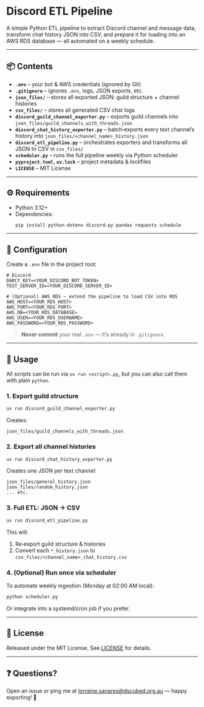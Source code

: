 # Discord ETL Pipeline

A simple Python ETL pipeline to extract Discord channel and message data, transform chat history JSON into CSV, and prepare it for loading into an AWS RDS database — all automated on a weekly schedule.

---

## 📦 Contents

- **`.env`** – your bot & AWS credentials (ignored by Git)
- **`.gitignore`** – ignores `.env`, logs, JSON exports, etc.
- **`json_files/`** – stores all exported JSON: guild structure + channel histories
- **`csv_files/`** – stores all generated CSV chat logs
- **`discord_guild_channel_exporter.py`** – exports guild channels into `json_files/guild_channels_with_threads.json`
- **`discord_chat_history_exporter.py`** – batch‑exports every text channel’s history into `json_files/<channel_name>_history.json`
- **`discord_etl_pipeline.py`** – orchestrates exporters and transforms all JSON to CSV in `csv_files/`
- **`scheduler.py`** – runs the full pipeline weekly via Python scheduler
- **`pyproject.toml`**, **`uv.lock`** – project metadata & lockfiles
- **`LICENSE`** – MIT License

---

## ⚙️ Requirements

- Python 3.12+
- Dependencies:
  ```bash
  pip install python-dotenv discord-py pandas requests schedule
  ```

---

## 🔧 Configuration

Create a `.env` file in the project root:

```env
# Discord
DARCY_KEY=<YOUR_DISCORD_BOT_TOKEN>
TEST_SERVER_ID=<YOUR_DISCORD_SERVER_ID>

# (Optional) AWS RDS — extend the pipeline to load CSV into RDS
AWS_HOST=<YOUR_RDS_HOST>
AWS_PORT=<YOUR_RDS_PORT>
AWS_DB=<YOUR_RDS_DATABASE>
AWS_USER=<YOUR_RDS_USERNAME>
AWS_PASSWORD=<YOUR_RDS_PASSWORD>
```

> **Never commit** your real `.env` — it’s already in `.gitignore`.

---

## 🚀 Usage

All scripts can be run via `uv run <script>.py`, but you can also call them with plain `python`.

### 1. Export guild structure

```bash
uv run discord_guild_channel_exporter.py
```
Creates:
```
json_files/guild_channels_with_threads.json
```

### 2. Export all channel histories

```bash
uv run discord_chat_history_exporter.py
```
Creates one JSON per text channel:
```
json_files/general_history.json
json_files/random_history.json
... etc.
```

### 3. Full ETL: JSON → CSV

```bash
uv run discord_etl_pipeline.py
```
This will:
1. Re‑export guild structure & histories
2. Convert each `*_history.json` to `csv_files/<channel_name>_chat_history.csv`

### 4. (Optional) Run once via scheduler

To automate weekly ingestion (Monday at 02:00 AM local):

```bash
python scheduler.py
```
Or integrate into a systemd/cron job if you prefer.

---

## 📄 License

Released under the MIT License. See [LICENSE](LICENSE) for details.

---

## ❓ Questions?

Open an issue or ping me at lorraine.sanares@dscubed.org.au — happy exporting! 🚀


